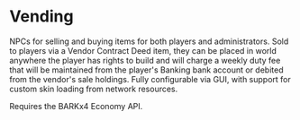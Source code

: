 # Vending
NPCs for selling and buying items for both players and administrators. Sold to players via a Vendor Contract Deed item, they can be placed in world anywhere the player has rights to build and will charge a weekly duty fee that will be maintained from the player's Banking bank account or debited from the vendor's sale holdings. Fully configurable via GUI, with support for custom skin loading from network resources.

Requires the BARKx4 Economy API.
